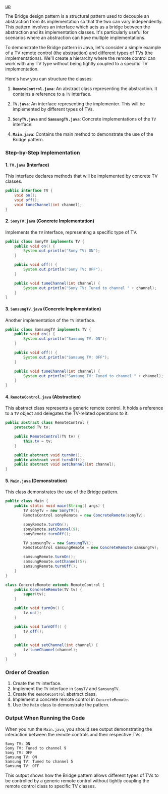 [up](./README.md)


The Bridge design pattern is a structural pattern used to decouple an abstraction from its implementation so that the two can vary independently. This pattern involves an interface which acts as a bridge between the abstraction and its implementation classes. It's particularly useful for scenarios where an abstraction can have multiple implementations.

To demonstrate the Bridge pattern in Java, let's consider a simple example of a TV remote control (the abstraction) and different types of TVs (the implementations). We'll create a hierarchy where the remote control can work with any TV type without being tightly coupled to a specific TV implementation.

Here's how you can structure the classes:

1. **`RemoteControl.java`**: An abstract class representing the abstraction. It contains a reference to a `TV` interface.

2. **`TV.java`**: An interface representing the implementer. This will be implemented by different types of TVs.

3. **`SonyTV.java`** and **`SamsungTV.java`**: Concrete implementations of the `TV` interface.

4. **`Main.java`**: Contains the main method to demonstrate the use of the Bridge pattern.

### Step-by-Step Implementation

#### 1. `TV.java` (Interface)
This interface declares methods that will be implemented by concrete TV classes.

```java
public interface TV {
    void on();
    void off();
    void tuneChannel(int channel);
}
```

#### 2. `SonyTV.java` (Concrete Implementation)
Implements the `TV` interface, representing a specific type of TV.

```java
public class SonyTV implements TV {
    public void on() {
        System.out.println("Sony TV: ON");
    }

    public void off() {
        System.out.println("Sony TV: OFF");
    }

    public void tuneChannel(int channel) {
        System.out.println("Sony TV: Tuned to channel " + channel);
    }
}
```

#### 3. `SamsungTV.java` (Concrete Implementation)
Another implementation of the `TV` interface.

```java
public class SamsungTV implements TV {
    public void on() {
        System.out.println("Samsung TV: ON");
    }

    public void off() {
        System.out.println("Samsung TV: OFF");
    }

    public void tuneChannel(int channel) {
        System.out.println("Samsung TV: Tuned to channel " + channel);
    }
}
```

#### 4. `RemoteControl.java` (Abstraction)
This abstract class represents a generic remote control. It holds a reference to a `TV` object and delegates the TV-related operations to it.

```java
public abstract class RemoteControl {
    protected TV tv;

    public RemoteControl(TV tv) {
        this.tv = tv;
    }

    public abstract void turnOn();
    public abstract void turnOff();
    public abstract void setChannel(int channel);
}
```

#### 5. `Main.java` (Demonstration)
This class demonstrates the use of the Bridge pattern.

```java
public class Main {
    public static void main(String[] args) {
        TV sonyTv = new SonyTV();
        RemoteControl sonyRemote = new ConcreteRemote(sonyTv);

        sonyRemote.turnOn();
        sonyRemote.setChannel(9);
        sonyRemote.turnOff();

        TV samsungTv = new SamsungTV();
        RemoteControl samsungRemote = new ConcreteRemote(samsungTv);

        samsungRemote.turnOn();
        samsungRemote.setChannel(5);
        samsungRemote.turnOff();
    }
}

class ConcreteRemote extends RemoteControl {
    public ConcreteRemote(TV tv) {
        super(tv);
    }

    public void turnOn() {
        tv.on();
    }

    public void turnOff() {
        tv.off();
    }

    public void setChannel(int channel) {
        tv.tuneChannel(channel);
    }
}
```

### Order of Creation
1. Create the `TV` interface.
2. Implement the `TV` interface in `SonyTV` and `SamsungTV`.
3. Create the `RemoteControl` abstract class.
4. Implement a concrete remote control in `ConcreteRemote`.
5. Use the `Main` class to demonstrate the pattern.

### Output When Running the Code
When you run the `Main.java`, you should see output demonstrating the interaction between the remote controls and their respective TVs:

```
Sony TV: ON
Sony TV: Tuned to channel 9
Sony TV: OFF
Samsung TV: ON
Samsung TV: Tuned to channel 5
Samsung TV: OFF
```

This output shows how the Bridge pattern allows different types of TVs to be controlled by a generic remote control without tightly coupling the remote control class to specific TV classes.
